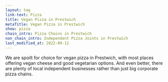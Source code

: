 ```yaml
---
layout: tag
link-text: Pizza
title: Vegan Pizza in Prestwich
metaTitle: Vegan Pizza in Prestwich
show: pizza
chain_intro: Pizza Chains in Prestwich
non_chain_intro: Independent Pizza Joints in Prestwich
last_modified_at: 2022-09-12
---
```


We are spoilt for choice for vegan pizza in Prestwich, with most places offering vegan cheese and good vegetarian options. And even better, there are plenty of local independent businesses rather than just big corporate pizza chains.